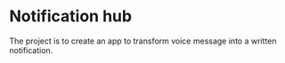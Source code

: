 # Notification hub
The project is to create an app to transform voice message into a written notification. 
